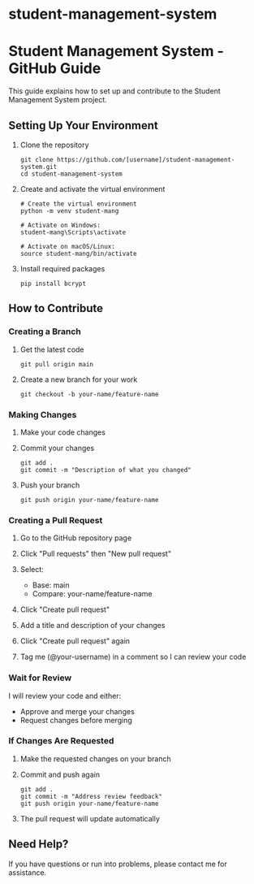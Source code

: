 # student-management-system

# Student Management System - GitHub Guide

This guide explains how to set up and contribute to the Student Management System project.

## Setting Up Your Environment

1. Clone the repository
   ```
   git clone https://github.com/[username]/student-management-system.git
   cd student-management-system
   ```

2. Create and activate the virtual environment
   ```
   # Create the virtual environment
   python -m venv student-mang

   # Activate on Windows:
   student-mang\Scripts\activate

   # Activate on macOS/Linux:
   source student-mang/bin/activate
   ```

3. Install required packages
   ```
   pip install bcrypt
   ```

## How to Contribute

### Creating a Branch

1. Get the latest code
   ```
   git pull origin main
   ```

2. Create a new branch for your work
   ```
   git checkout -b your-name/feature-name
   ```

### Making Changes

1. Make your code changes

2. Commit your changes
   ```
   git add .
   git commit -m "Description of what you changed"
   ```

3. Push your branch
   ```
   git push origin your-name/feature-name
   ```

### Creating a Pull Request

1. Go to the GitHub repository page

2. Click "Pull requests" then "New pull request"

3. Select:
   - Base: main
   - Compare: your-name/feature-name

4. Click "Create pull request"

5. Add a title and description of your changes

6. Click "Create pull request" again

7. Tag me (@your-username) in a comment so I can review your code

### Wait for Review

I will review your code and either:
- Approve and merge your changes
- Request changes before merging

### If Changes Are Requested

1. Make the requested changes on your branch

2. Commit and push again
   ```
   git add .
   git commit -m "Address review feedback"
   git push origin your-name/feature-name
   ```

3. The pull request will update automatically

## Need Help?

If you have questions or run into problems, please contact me for assistance.
